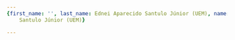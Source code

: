 ```yaml
---
{first_name: '', last_name: Ednei Aparecido Santulo Júnior (UEM), name: Ednei Aparecido
    Santulo Júnior (UEM)}

---
```


